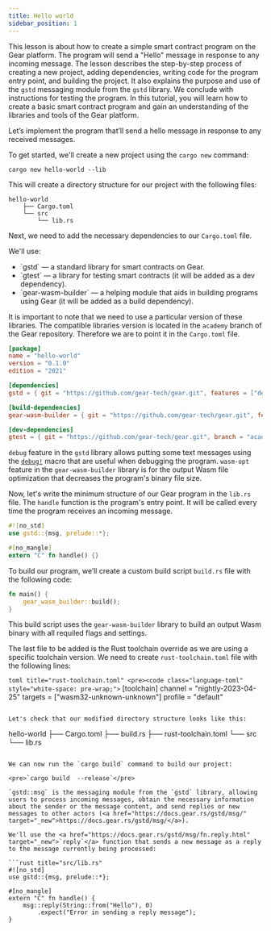 ```yaml
---
title: Hello world
sidebar_position: 1
---
```


This lesson is about how to create a simple smart contract program on the Gear platform. The program will send a "Hello" message in response to any incoming message. The lesson describes the step-by-step process of creating a new project, adding dependencies, writing code for the program entry point, and building the project. It also explains the purpose and use of the `gstd` messaging module from the `gstd` library. We conclude with instructions for testing the program. In this tutorial, you will learn how to create a basic smart contract program and gain an understanding of the libraries and tools of the Gear platform.

Let’s implement the program that’ll send a hello message in response to any received messages.

To get started, we'll create a new project using the `cargo new` command:

```cargo new hello-world --lib```

This will create a directory structure for our project with the following files:

```
hello-world
    ├── Cargo.toml
    └── src
        └── lib.rs
```

Next, we need to add the necessary dependencies to our `Cargo.toml` file.

We'll use:

<ul>
    <li>`gstd` — a standard library for smart contracts on Gear.</li>
    <li>`gtest` — a library for testing smart contracts (it will be added as a dev dependency).</li>
    <li>`gear-wasm-builder` — a helping module that aids in building programs using Gear (it will be added as a build dependency).</li>
</ul>

It is important to note that we need to use a particular version of these libraries. The compatible libraries version is located in the `academy` branch of the Gear repository. Therefore we are to point it in the `Cargo.toml` file.

```toml title="Cargo.toml"
[package]
name = "hello-world"
version = "0.1.0"
edition = "2021"

[dependencies]
gstd = { git = "https://github.com/gear-tech/gear.git", features = ["debug"], branch = "academy" }

[build-dependencies]
gear-wasm-builder = { git = "https://github.com/gear-tech/gear.git", features = ["wasm-opt"], branch = "academy" }

[dev-dependencies]
gtest = { git = "https://github.com/gear-tech/gear.git", branch = "academy" }
```

`debug` feature in the `gstd` library allows putting some text messages using the <a href="https://docs.gear.rs/gstd/macro.debug.html" target="_new">`debug!`</a> macro that are useful when debugging the program. `wasm-opt` feature in the `gear-wasm-builder` library is for the output Wasm file optimization that decreases the program's binary file size.

Now, let's write the minimum structure of our Gear program in the `lib.rs` file. The `handle` function is the program's entry point. It will be called every time the program receives an incoming message.

```rust title="src/lib.rs"
#![no_std]
use gstd::{msg, prelude::*};

#[no_mangle]
extern "C" fn handle() {}
```

To build our program, we’ll create a custom build script `build.rs` file with the following code:

```rust title="build.rs"
fn main() {
    gear_wasm_builder::build();
}
```

This build script uses the `gear-wasm-builder` library to build an output Wasm binary with all requiled flags and settings.

The last file to be added is the Rust toolchain override as we are using a specific toolchain version. We need to create `rust-toolchain.toml` file with the following lines:

```toml title="rust-toolchain.toml" <pre><code class="language-toml" style="white-space: pre-wrap;">```
[toolchain]
channel = "nightly-2023-04-25"
targets = ["wasm32-unknown-unknown"]
profile = "default"
```

Let's check that our modified directory structure looks like this:

```
hello-world
    ├── Cargo.toml
    ├── build.rs
    ├── rust-toolchain.toml
    └── src
        └── lib.rs
```

We can now run the `cargo build` command to build our project:

<pre>`cargo build  --release`</pre>

`gstd::msg` is the messaging module from the `gstd` library, allowing users to process incoming messages, obtain the necessary information about the sender or the message content, and send replies or new messages to other actors (<a href="https://docs.gear.rs/gstd/msg/" target="_new">https://docs.gear.rs/gstd/msg/</a>).

We'll use the <a href="https://docs.gear.rs/gstd/msg/fn.reply.html" target="_new">`reply`</a> function that sends a new message as a reply to the message currently being processed:

```rust title="src/lib.rs"
#![no_std]
use gstd::{msg, prelude::*};

#[no_mangle]
extern "C" fn handle() {
    msg::reply(String::from("Hello"), 0)
        .expect("Error in sending a reply message");
}
```
